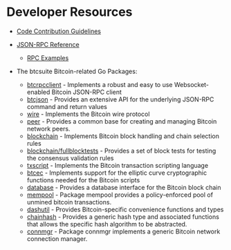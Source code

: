 # Developer Resources

* [Code Contribution Guidelines](https://github.com/alexdcox/dashd-go/tree/master/docs/code_contribution_guidelines.md)

* [JSON-RPC Reference](https://github.com/alexdcox/dashd-go/tree/master/docs/json_rpc_api.md)
  * [RPC Examples](https://github.com/alexdcox/dashd-go/tree/master/docs/json_rpc_api.md#ExampleCode)

* The btcsuite Bitcoin-related Go Packages:
  * [btcrpcclient](https://github.com/alexdcox/dashd-go/tree/master/rpcclient) - Implements a
    robust and easy to use Websocket-enabled Bitcoin JSON-RPC client
  * [btcjson](https://github.com/alexdcox/dashd-go/tree/master/btcjson) - Provides an extensive API
    for the underlying JSON-RPC command and return values
  * [wire](https://github.com/alexdcox/dashd-go/tree/master/wire) - Implements the
    Bitcoin wire protocol
  * [peer](https://github.com/alexdcox/dashd-go/tree/master/peer) -
    Provides a common base for creating and managing Bitcoin network peers.
  * [blockchain](https://github.com/alexdcox/dashd-go/tree/master/blockchain) -
    Implements Bitcoin block handling and chain selection rules
  * [blockchain/fullblocktests](https://github.com/alexdcox/dashd-go/tree/master/blockchain/fullblocktests) -
    Provides a set of block tests for testing the consensus validation rules
  * [txscript](https://github.com/alexdcox/dashd-go/tree/master/txscript) -
    Implements the Bitcoin transaction scripting language
  * [btcec](https://github.com/alexdcox/dashd-go/tree/master/btcec) - Implements
    support for the elliptic curve cryptographic functions needed for the
    Bitcoin scripts
  * [database](https://github.com/alexdcox/dashd-go/tree/master/database) -
    Provides a database interface for the Bitcoin block chain
  * [mempool](https://github.com/alexdcox/dashd-go/tree/master/mempool) -
    Package mempool provides a policy-enforced pool of unmined bitcoin
    transactions.
  * [dashutil](https://github.com/alexdcox/dashutil) - Provides Bitcoin-specific
    convenience functions and types
  * [chainhash](https://github.com/alexdcox/dashd-go/tree/master/chaincfg/chainhash) -
    Provides a generic hash type and associated functions that allows the
    specific hash algorithm to be abstracted.
  * [connmgr](https://github.com/alexdcox/dashd-go/tree/master/connmgr) -
    Package connmgr implements a generic Bitcoin network connection manager.
